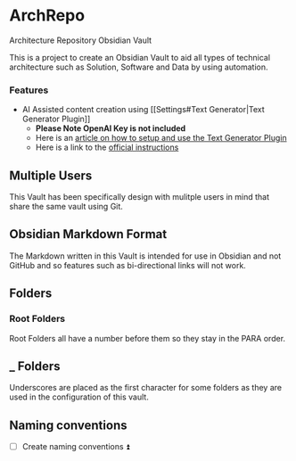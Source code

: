 # ArchRepo
Architecture Repository Obsidian Vault

This is a project to create an Obsidian Vault to aid all types of technical architecture such as Solution, Software and Data by using automation.

### Features
- AI Assisted content creation using  [[Settings#Text Generator|Text Generator Plugin]] 
	- **Please Note OpenAI Key is not included**
	- Here is an [article on how to setup and use the Text Generator Plugin](https://medium.com/os-techblog/obsidians-open-ai-gtp-3-text-generator-980d64e0067f)
	- Here is a link to the [official instructions](https://github.com/nhaouari/obsidian-textgenerator-plugin)


## Multiple Users
This Vault has been specifically design with mulitple users in mind that share the same vault using Git.

## Obsidian Markdown Format
The Markdown written in this Vault is intended for use in Obsidian and not GitHub and so features such as bi-directional links will not work.



## Folders
### Root Folders
Root Folders all have a number before them so they stay in the PARA order.

## _ Folders
Underscores are placed as the first character for some folders as they are used in the configuration of this vault.

## Naming conventions
- [ ] Create naming conventions ⏫

